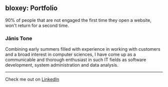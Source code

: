 ## bloxey: Portfolio

90% of people that are not engaged the first time they open a website, won't return for a second time.

### Jānis Tone

Combining early summers filled with experience in working with customers and a broad interest in computer sciences, I have come up as a communicable and thorough enthusiast in such IT fields as software development, system administration and data analysis.

<hr>

Check me out on <a href="linkedin.com/in/jānis-tone-649554157">LinkedIn</a>
